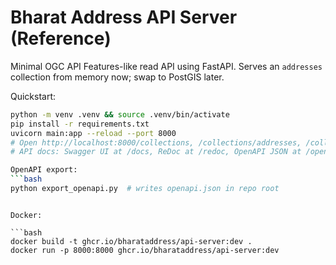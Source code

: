 # Bharat Address API Server (Reference)

Minimal OGC API Features-like read API using FastAPI. Serves an `addresses` collection from memory now; swap to PostGIS later.

Quickstart:

```bash
python -m venv .venv && source .venv/bin/activate
pip install -r requirements.txt
uvicorn main:app --reload --port 8000
# Open http://localhost:8000/collections, /collections/addresses, /collections/addresses/items, /conformance
# API docs: Swagger UI at /docs, ReDoc at /redoc, OpenAPI JSON at /openapi.json

OpenAPI export:
```bash
python export_openapi.py  # writes openapi.json in repo root
```
```

Docker:

```bash
docker build -t ghcr.io/bharataddress/api-server:dev .
docker run -p 8000:8000 ghcr.io/bharataddress/api-server:dev
```
